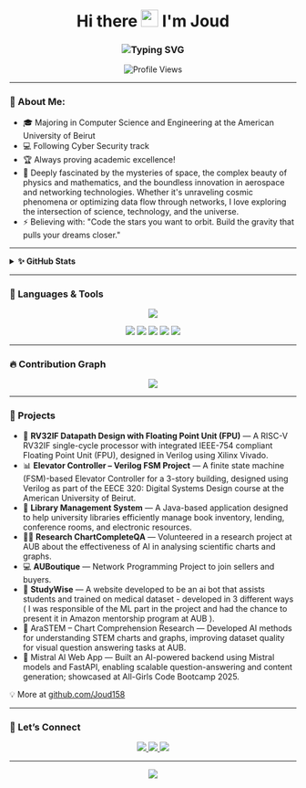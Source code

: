 <h1 align="center">Hi there <img src="https://media.giphy.com/media/hvRJCLFzcasrR4ia7z/giphy.gif" width="30px"> I'm Joud</h1>

<h3 align="center">
  <img src="https://readme-typing-svg.demolab.com?font=Fira+Code&weight=600&pause=1000&color=9F55FF&center=true&vCenter=true&width=435&lines=Computer+Science+Engineer;Tech+Enthusiast+%7C+Creative+Thinker;Coding+my+way+through+the+universe" alt="Typing SVG" />
</h3>

<p align="center">
  <img src="https://komarev.com/ghpvc/?username=Joud158&style=flat-square&color=9F55FF" alt="Profile Views" />
</p>

---

### 💫 About Me:
- 🎓 Majoring in Computer Science and Engineering at the American University of Beirut  
- 💻 Following Cyber Security track  
- 🏆 Always proving academic excellence!
- 🌌 Deeply fascinated by the mysteries of space, the complex beauty of physics and mathematics, and the boundless innovation in aerospace and networking technologies. Whether it's unraveling cosmic phenomena or optimizing data flow through networks, I love exploring the intersection of science, technology, and the universe.  
- ⚡ Believing with: "Code the stars you want to orbit. Build the gravity that pulls your dreams closer."   

---

<details>
  <summary><b>✨ GitHub Stats</b></summary>
  <br/>
  <p align="center">
    <img src="https://github-readme-stats.vercel.app/api?username=Joud158&show_icons=true&theme=purple&hide=contribs,prs,issues&hide_border=true" alt="GitHub Stats"/>
  </p>
</details>


---

### 🎨 Languages & Tools

<p align="center">
  <img src="https://skillicons.dev/icons?i=python,cpp,java,javascript,bash,react,nodejs,html,css,git,github,vscode,figma,c,assembly&theme=light" />
</p>

<p align="center">
  <img src="https://img.shields.io/badge/Verilog-purple?style=for-the-badge&logoColor=white" />
  <img src="https://img.shields.io/badge/FPGA-9F55FF?style=for-the-badge&logoColor=white" />
  <img src="https://img.shields.io/badge/Vivado-8E44AD?style=for-the-badge&logo=xilinx&logoColor=white" />
  <img src="https://img.shields.io/badge/RISC--V-6C3483?style=for-the-badge&logo=riscv&logoColor=white" />
  <img src="https://img.shields.io/badge/Freedom%20Studio-7D3C98?style=for-the-badge&logoColor=white" />
</p>

---

### 🔥 Contribution Graph

<p align="center">
  <img src="https://github-readme-activity-graph.vercel.app/graph?username=Joud158&theme=purple&bg_color=ffffff&hide_border=true" />
</p>

---

### 📌 Projects

- 🔧 **RV32IF Datapath Design with Floating Point Unit (FPU)** — A RISC-V RV32IF single-cycle processor with integrated IEEE-754 compliant Floating Point Unit (FPU), designed in Verilog using Xilinx Vivado.
- 📊 **Elevator Controller – Verilog FSM Project** — A finite state machine (FSM)-based Elevator Controller for a 3-story building, designed using Verilog as part of the EECE 320: Digital Systems Design course at the American University of Beirut.
- 🧰 **Library Management System** — A Java-based application designed to help university libraries efficiently manage book inventory, lending, conference rooms, and electronic resources.
- 👩‍💻 **Research ChartCompleteQA** — Volunteered in a research project at AUB about the effectiveness of AI in analysing scientific charts and graphs.
- 💻 **AUBoutique** — Network Programming Project to join sellers and buyers.
- 🤖 **StudyWise** — A website developed to be an ai bot that assists students and trained on medical dataset - developed in 3 different ways ( I was responsible of the ML part in the project and had the chance to present it in Amazon mentorship program at AUB ).
- 🧪 AraSTEM – Chart Comprehension Research — Developed AI methods for understanding STEM charts and graphs, improving dataset quality for visual question answering tasks at AUB.
- 🤖 Mistral AI Web App — Built an AI-powered backend using Mistral models and FastAPI, enabling scalable question-answering and content generation; showcased at All-Girls Code Bootcamp 2025.

💡 More at [github.com/Joud158](https://github.com/Joud158)

---

### 🤝 Let’s Connect

<p align="center">
  <a href="https://www.linkedin.com/in/joud-senan-99245b298/" target="_blank">
    <img src="https://img.shields.io/badge/LinkedIn-purple?style=for-the-badge&logo=linkedin&logoColor=white" />
  </a>
  <a href="mailto:jas53@mail.aub.edu" target="_blank">
    <img src="https://img.shields.io/badge/Gmail-blueviolet?style=for-the-badge&logo=gmail&logoColor=white" />
  </a>
  <a href="https://github.com/Joud158" target="_blank">
    <img src="https://img.shields.io/badge/GitHub-6e40c9?style=for-the-badge&logo=github&logoColor=white" />
  </a>
</p>

---

<p align="center">
  <img src="https://capsule-render.vercel.app/api?type=waving&height=100&section=footer&color=9F55FF" />
</p>
